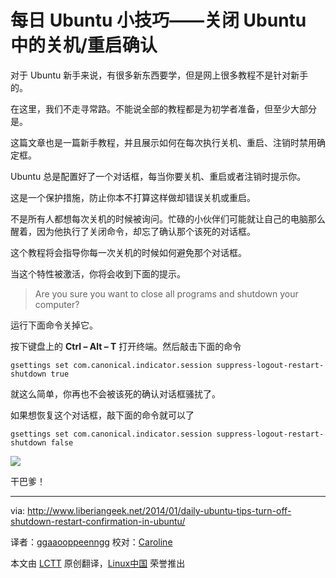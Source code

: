 每日 Ubuntu 小技巧——关闭 Ubuntu 中的关机/重启确认
================================================================================

对于 Ubuntu 新手来说，有很多新东西要学，但是网上很多教程不是针对新手的。

在这里，我们不走寻常路。不能说全部的教程都是为初学者准备，但至少大部分是。

这篇文章也是一篇新手教程，并且展示如何在每次执行关机、重启、注销时禁用确定框。

Ubuntu 总是配置好了一个对话框，每当你要关机、重启或者注销时提示你。

这是一个保护措施，防止你本不打算这样做却错误关机或重启。

不是所有人都想每次关机的时候被询问。忙碌的小伙伴们可能就让自己的电脑那么醒着，因为他执行了关闭命令，却忘了确认那个该死的对话框。

这个教程将会指导你每一次关机的时候如何避免那个对话框。

当这个特性被激活，你将会收到下面的提示。

> Are you sure you want to close all programs and shutdown your computer?

运行下面命令关掉它。

按下键盘上的 **Ctrl – Alt – T** 打开终端。然后敲击下面的命令

    gsettings set com.canonical.indicator.session suppress-logout-restart-shutdown true

就这么简单，你再也不会被该死的确认对话框骚扰了。

如果想恢复这个对话框，敲下面的命令就可以了

    gsettings set com.canonical.indicator.session suppress-logout-restart-shutdown false

![](http://www.liberiangeek.net/wp-content/uploads/2014/01/shutdownubuntuconfirm.png)

干巴爹！ 

--------------------------------------------------------------------------------

via: http://www.liberiangeek.net/2014/01/daily-ubuntu-tips-turn-off-shutdown-restart-confirmation-in-ubuntu/

译者：[ggaaooppeenngg](https://github.com/ggaaooppeenngg) 校对：[Caroline](https://github.com/carolinewuyan)

本文由 [LCTT](https://github.com/LCTT/TranslateProject) 原创翻译，[Linux中国](http://linux.cn/) 荣誉推出

